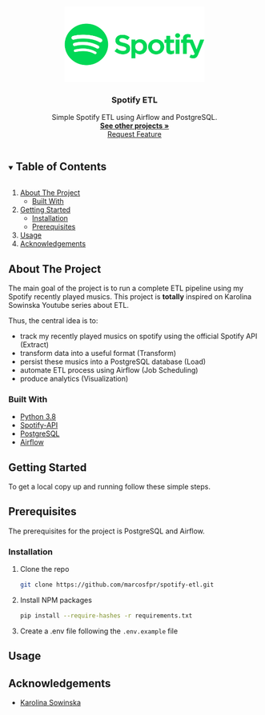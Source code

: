 <!-- PROJECT LOGO -->
<br />
<p align="center">
  <a href="https://github.com/marcosfpr/spotify-etl">
    <img src="images/Spotify-Logo.png" alt="Logo" width="280" height="150">
  </a>

  <h3 align="center">Spotify ETL</h3>

  <p align="center">
    Simple Spotify ETL using Airflow and PostgreSQL.
    <br />
    <a href="https://github.com/marcosfpr/"><strong>See other projects »</strong></a>
    <br />
    <a href="https://github.com/marcosfpr/spotify-etl/issues">Request Feature</a>
  </p>
</p>



<!-- TABLE OF CONTENTS -->
<details open="open">
  <summary><h2 style="display: inline-block">Table of Contents</h2></summary>
  <ol>
    <li>
      <a href="#about-the-project">About The Project</a>
      <ul>
        <li><a href="#built-with">Built With</a></li>
      </ul>
    </li>
    <li>
      <a href="#getting-started">Getting Started</a>
      <ul>
        <li><a href="#installation">Installation</a></li>
        <li><a href="#prerequisites">Prerequisites</a></li>
      </ul>
    </li>
    <li><a href="#usage">Usage</a></li>
    <li><a href="#acknowledgements">Acknowledgements</a></li>
  </ol>
</details>



<!-- ABOUT THE PROJECT -->
## About The Project

The main goal of the project is to run a complete ETL pipeline using my Spotify recently played musics. This project is **totally** inspired on 
Karolina Sowinska Youtube series about ETL.

Thus, the central idea is to:
  - track my recently played musics on spotify using the official Spotify API (Extract)
  - transform data into a useful format (Transform)
  - persist these musics into a PostgreSQL database (Load)
  - automate ETL process using Airflow (Job Scheduling)
  - produce analytics (Visualization)

### Built With

* [Python 3.8](https://www.python.org/downloads/release/python-380/)
* [Spotify-API](https://developer.spotify.com)
* [PostgreSQL](https://www.postgresql.org/)
* [Airflow](https://airflow.apache.org/)


<!-- GETTING STARTED -->
## Getting Started

To get a local copy up and running follow these simple steps.

## Prerequisites

The prerequisites for the project is PostgreSQL and Airflow.

### Installation

1. Clone the repo
   ```sh
   git clone https://github.com/marcosfpr/spotify-etl.git
   ```
2. Install NPM packages
   ```sh
   pip install --require-hashes -r requirements.txt
   ```
3. Create a .env file following the ``.env.example`` file

<!-- USAGE EXAMPLES -->
## Usage



<!-- ACKNOWLEDGEMENTS -->
## Acknowledgements

* [Karolina Sowinska](https://www.youtube.com/channel/UCAxnMry1lETl47xQWABvH7g)
